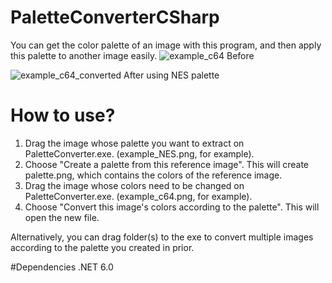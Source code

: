 # PaletteConverterCSharp
You can get the color palette of an image with this program, and then apply this palette to another image easily.
![example_c64](https://github.com/Gord10/PaletteConverterCSharp/assets/9501683/13839c71-6551-4c71-bdc7-29b4fa4f888a)
Before

![example_c64_converted](https://github.com/Gord10/PaletteConverterCSharp/assets/9501683/32dea220-5be6-426d-a74a-cd54e830c7ef)
After using NES palette

# How to use?
1. Drag the image whose palette you want to extract on PaletteConverter.exe. (example_NES.png, for example).
2. Choose "Create a palette from this reference image". This will create palette.png, which contains the colors of the reference image.
3. Drag the image whose colors need to be changed on PaletteConverter.exe. (example_c64.png, for example).
4. Choose "Convert this image's colors according to the palette". This will open the new file.

Alternatively, you can drag folder(s) to the exe to convert multiple images according to the palette you created in prior.

#Dependencies
.NET 6.0
